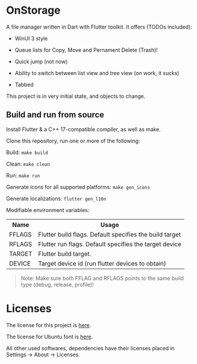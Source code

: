 # OnStorage

A file manager written in Dart with Flutter toolkit. It offers (TODOs included):

* WinUI 3 style

* Queue lists for Copy, Move and Pernament Delete (Trash)!

* Quick jump (not now)

* Ability to switch between list view and tree view (on work, it sucks)

* Tabbed

This project is in very initial state, and objects to change.

## Build and run from source

Install Flutter & a C++ 17-compatible compiler, as well as make.

Clone this repository, run one or more of the following:

Build: `make build`

Clean: `make clean`

Run: `make run`

Generate icons for all supported platforms: `make gen_icons`

Generate localizations: `flutter gen_l10n`

Modifiable environment variables:

<table>
	<tr>
		<th>Name</th>
		<th>Usage</th>
	</tr>
	<tr>
		<td>FFLAGS</td>
		<td>Flutter build flags. Default specifies the build target</td>
	</tr>
	<tr>
		<td>RFLAGS</td>
		<td>Flutter run flags. Default specifies the target device</td>
	</tr>
	<tr>
		<td>TARGET</td>
		<td>Flutter build target.</td>
	</tr>
	<tr>
		<td>DEVICE</td>
		<td>Target device id (run flutter devices to obtain)</td>
	</tr>
</table>

> Note: Make sure both FFLAG and RFLAGS points to the same build type (debug, release, profile)!

# Licenses

The license for this project is [here](LICENSE).

The license for Ubuntu font is [here](fonts/UFL.txt).

All other used softwares, dependencies have their licenses placed in Settings -> About -> Licenses.

